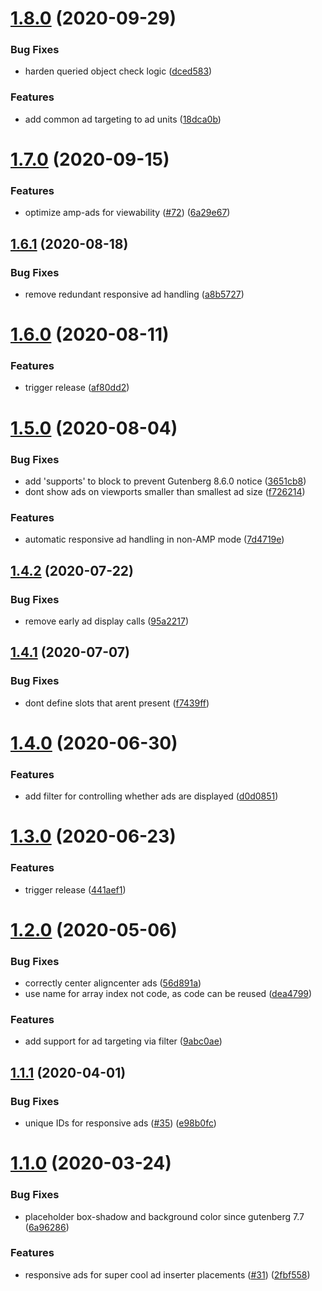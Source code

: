 # [1.8.0](https://github.com/Automattic/newspack-ads/compare/v1.7.0...v1.8.0) (2020-09-29)


### Bug Fixes

* harden queried object check logic ([dced583](https://github.com/Automattic/newspack-ads/commit/dced583614bac06459f07a2f5683ba51981304b1))


### Features

* add common ad targeting to ad units ([18dca0b](https://github.com/Automattic/newspack-ads/commit/18dca0b0213d70075ba3d834a651bab965ad55eb))

# [1.7.0](https://github.com/Automattic/newspack-ads/compare/v1.6.1...v1.7.0) (2020-09-15)


### Features

* optimize amp-ads for viewability ([#72](https://github.com/Automattic/newspack-ads/issues/72)) ([6a29e67](https://github.com/Automattic/newspack-ads/commit/6a29e67b052ec8b6baa7bed187cccb192e15d946))

## [1.6.1](https://github.com/Automattic/newspack-ads/compare/v1.6.0...v1.6.1) (2020-08-18)


### Bug Fixes

* remove redundant responsive ad handling ([a8b5727](https://github.com/Automattic/newspack-ads/commit/a8b5727572893f2353ccec93b02af77dd671b359))

# [1.6.0](https://github.com/Automattic/newspack-ads/compare/v1.5.0...v1.6.0) (2020-08-11)


### Features

* trigger release ([af80dd2](https://github.com/Automattic/newspack-ads/commit/af80dd25986c38724edfed1025085daefb19aeb7))

# [1.5.0](https://github.com/Automattic/newspack-ads/compare/v1.4.2...v1.5.0) (2020-08-04)


### Bug Fixes

* add 'supports' to block to prevent Gutenberg 8.6.0 notice ([3651cb8](https://github.com/Automattic/newspack-ads/commit/3651cb865cc1932ea9b842dec45bec309a05d1ca))
* dont show ads on viewports smaller than smallest ad size ([f726214](https://github.com/Automattic/newspack-ads/commit/f726214e1e229d389853f1a1daf782c266fc0bc4))


### Features

* automatic responsive ad handling in non-AMP mode ([7d4719e](https://github.com/Automattic/newspack-ads/commit/7d4719e1b394e53ecc02774f2dd077eba96a6e2b))

## [1.4.2](https://github.com/Automattic/newspack-ads/compare/v1.4.1...v1.4.2) (2020-07-22)


### Bug Fixes

* remove early ad display calls ([95a2217](https://github.com/Automattic/newspack-ads/commit/95a221767735665149b3d9a0abff8e8e831e1c2a))

## [1.4.1](https://github.com/Automattic/newspack-ads/compare/v1.4.0...v1.4.1) (2020-07-07)


### Bug Fixes

* dont define slots that arent present ([f7439ff](https://github.com/Automattic/newspack-ads/commit/f7439ffce8114a4a83c505789cd0e4d1aa25c39c))

# [1.4.0](https://github.com/Automattic/newspack-ads/compare/v1.3.0...v1.4.0) (2020-06-30)


### Features

* add filter for controlling whether ads are displayed ([d0d0851](https://github.com/Automattic/newspack-ads/commit/d0d085138950f359c03ac2f12a7a2418662bd1f6))

# [1.3.0](https://github.com/Automattic/newspack-ads/compare/v1.2.0...v1.3.0) (2020-06-23)


### Features

* trigger release ([441aef1](https://github.com/Automattic/newspack-ads/commit/441aef1e076b137138de77562cd90ab2b95c1656))

# [1.2.0](https://github.com/Automattic/newspack-ads/compare/v1.1.1...v1.2.0) (2020-05-06)


### Bug Fixes

* correctly center aligncenter ads ([56d891a](https://github.com/Automattic/newspack-ads/commit/56d891a27abdce6bd3f1e691d2288861e226665b))
* use name for array index not code, as code can be reused ([dea4799](https://github.com/Automattic/newspack-ads/commit/dea4799ad44bda4ec1df1eaac901fc8e0e7abe30))


### Features

* add support for ad targeting via filter ([9abc0ae](https://github.com/Automattic/newspack-ads/commit/9abc0ae0f950b8612a099d5f0667e8f575c3dd83))

## [1.1.1](https://github.com/Automattic/newspack-ads/compare/v1.1.0...v1.1.1) (2020-04-01)


### Bug Fixes

* unique IDs for responsive ads ([#35](https://github.com/Automattic/newspack-ads/issues/35)) ([e98b0fc](https://github.com/Automattic/newspack-ads/commit/e98b0fc0c573b80820802db50148f50af968f956))

# [1.1.0](https://github.com/Automattic/newspack-ads/compare/v1.0.0...v1.1.0) (2020-03-24)


### Bug Fixes

* placeholder box-shadow and background color since gutenberg 7.7 ([6a96286](https://github.com/Automattic/newspack-ads/commit/6a962863c9eb269e1342bcacb51b46b74125829e))


### Features

* responsive ads for super cool ad inserter placements ([#31](https://github.com/Automattic/newspack-ads/issues/31)) ([2fbf558](https://github.com/Automattic/newspack-ads/commit/2fbf5584a559962e706836b48036590a491855bf))
